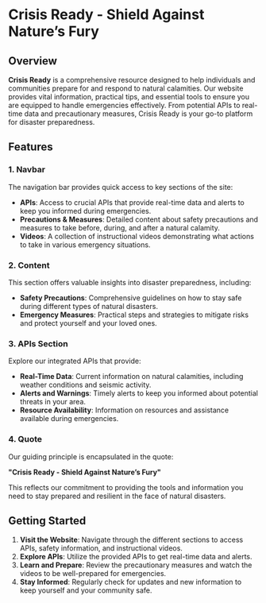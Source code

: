 # Crisis Ready - Shield Against Nature’s Fury

## Overview

**Crisis Ready** is a comprehensive resource designed to help individuals and communities prepare for and respond to natural calamities. Our website provides vital information, practical tips, and essential tools to ensure you are equipped to handle emergencies effectively. From potential APIs to real-time data and precautionary measures, Crisis Ready is your go-to platform for disaster preparedness.

## Features

### 1. **Navbar**

The navigation bar provides quick access to key sections of the site:

- **APIs**: Access to crucial APIs that provide real-time data and alerts to keep you informed during emergencies.
- **Precautions & Measures**: Detailed content about safety precautions and measures to take before, during, and after a natural calamity.
- **Videos**: A collection of instructional videos demonstrating what actions to take in various emergency situations.

### 2. **Content**

This section offers valuable insights into disaster preparedness, including:

- **Safety Precautions**: Comprehensive guidelines on how to stay safe during different types of natural disasters.
- **Emergency Measures**: Practical steps and strategies to mitigate risks and protect yourself and your loved ones.

### 3. **APIs Section**

Explore our integrated APIs that provide:

- **Real-Time Data**: Current information on natural calamities, including weather conditions and seismic activity.
- **Alerts and Warnings**: Timely alerts to keep you informed about potential threats in your area.
- **Resource Availability**: Information on resources and assistance available during emergencies.

### 4. **Quote**

Our guiding principle is encapsulated in the quote:

**"Crisis Ready - Shield Against Nature’s Fury"**

This reflects our commitment to providing the tools and information you need to stay prepared and resilient in the face of natural disasters.

## Getting Started

1. **Visit the Website**: Navigate through the different sections to access APIs, safety information, and instructional videos.
2. **Explore APIs**: Utilize the provided APIs to get real-time data and alerts.
3. **Learn and Prepare**: Review the precautionary measures and watch the videos to be well-prepared for emergencies.
4. **Stay Informed**: Regularly check for updates and new information to keep yourself and your community safe.

